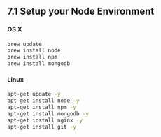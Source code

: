 ## 7.1 Setup your Node Environment

#### OS X
```bash
brew update
brew install node
brew install npm
brew install mongodb
```

#### Linux
```bash
apt-get update -y
apt-get install node -y
apt-get install npm -y
apt-get install mongodb -y
apt-get install nginx -y
apt-get install git -y
```
